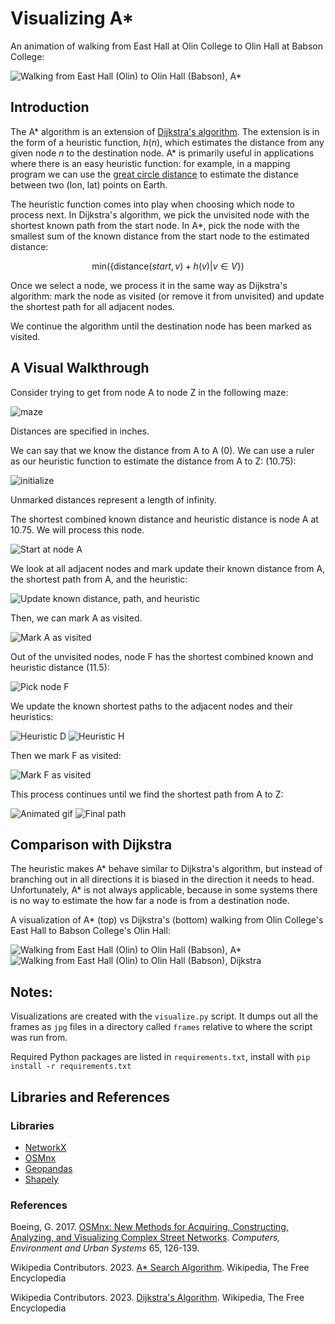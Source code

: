 # Visualizing A\*

An animation of walking from East Hall at Olin College to Olin Hall at Babson
College:

![Walking from East Hall (Olin) to Olin Hall (Babson), A*](./img/olin-a-star.gif)

## Introduction

The A\* algorithm is an extension of [Dijkstra's algorithm](../dijkstra/). The
extension is in the form of a heuristic function, $h(n)$, which estimates the
distance from any given node $n$ to the destination node. A\* is primarily
useful in applications where there is an easy heuristic function: for example,
in a mapping program we can use the [great circle
distance](https://en.wikipedia.org/wiki/Great-circle_distance) to estimate the
distance between two (lon, lat) points on Earth.

The heuristic function comes into play when choosing which node to process
next. In Dijkstra's algorithm, we pick the unvisited node with the shortest
known path from the start node. In A\*, pick the node with the smallest sum of
the known distance from the start node to the estimated distance:

$$
\text{min}\left(\{\text{distance}(start, v) + h(v) | v \in V \} \right)
$$

Once we select a node, we process it in the same way as Dijkstra's algorithm:
mark the node as visited (or remove it from unvisited) and update the shortest
path for all adjacent nodes.

We continue the algorithm until the destination node has been marked as visited.

## A Visual Walkthrough

Consider trying to get from node A to node Z in the following maze:

![maze](./img/initial-maze.jpg)

Distances are specified in inches.

We can say that we know the distance from A to A (0). We can use a ruler as our
heuristic function to estimate the distance from A to Z: (10.75):

![initialize](./img/initialize-maze.jpg)

Unmarked distances represent a length of infinity.

The shortest combined known distance and heuristic distance is node A at 10.75.
We will process this node.

![Start at node A](./img/maze-00.jpg)

We look at all adjacent nodes and mark update their known distance from A, the
shortest path from A, and the heuristic:

![Update known distance, path, and heuristic](./img/maze-01.jpg)

Then, we can mark A as visited.

![Mark A as visited](./img/maze-02.jpg)

Out of the unvisited nodes, node F has the shortest combined known and
heuristic distance (11.5):

![Pick node F](./img/maze-03.jpg)

We update the known shortest paths to the adjacent nodes and their heuristics:

![Heuristic D](./img/maze-04.jpg)
![Heuristic H](./img/maze-05.jpg)

Then we mark F as visited:

![Mark F as visited](./img/maze-06.jpg)

This process continues until we find the shortest path from A to Z:

![Animated gif](./img/maze.gif)
![Final path](./img/maze-26.jpg)

## Comparison with Dijkstra

The heuristic makes A\* behave similar to Dijkstra's algorithm, but instead of
branching out in all directions it is biased in the direction it needs to head.
Unfortunately, A\* is not always applicable, because in some systems there is
no way to estimate the how far a node is from a destination node.

A visualization of A\* (top) vs Dijkstra's (bottom) walking from Olin College's
East Hall to Babson College's Olin Hall:

![Walking from East Hall (Olin) to Olin Hall (Babson), A*](./img/olin-a-star.gif)
![Walking from East Hall (Olin) to Olin Hall (Babson), Dijkstra](./img/olin-dijkstra.gif)

## Notes:

Visualizations are created with the `visualize.py` script. It dumps out all the
frames as `jpg` files in a directory called `frames` relative to where the
script was run from.

Required Python packages are listed in `requirements.txt`, install with `pip
install -r requirements.txt`

## Libraries and References

### Libraries

- [NetworkX](https://networkx.org/)
- [OSMnx](https://osmnx.readthedocs.io/en/stable/)
- [Geopandas](https://geopandas.org/en/stable/)
- [Shapely](https://shapely.readthedocs.io/en/stable/manual.html)


### References

Boeing, G. 2017. [OSMnx: New Methods for Acquiring, Constructing, Analyzing,
and Visualizing Complex Street
Networks](https://geoffboeing.com/publications/osmnx-complex-street-networks/).
*Computers, Environment and Urban Systems* 65, 126-139.

Wikipedia Contributors. 2023. [A* Search
Algorithm](https://en.wikipedia.org/wiki/A*_search_algorithm). Wikipedia, The
Free Encyclopedia

Wikipedia Contributors. 2023. [Dijkstra's
Algorithm](https://en.wikipedia.org/wiki/Dijkstra%27s_algorithm). Wikipedia,
The Free Encyclopedia
